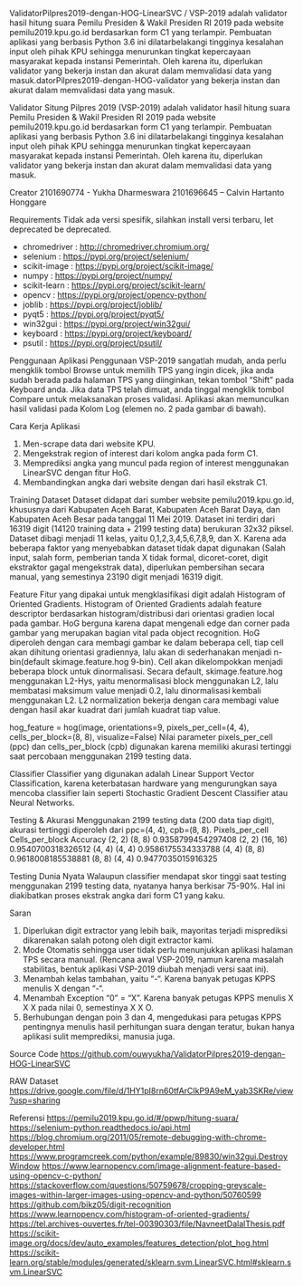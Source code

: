 ValidatorPilpres2019-dengan-HOG-LinearSVC / VSP-2019
adalah validator hasil hitung suara Pemilu Presiden &amp; Wakil Presiden RI 2019 pada website pemilu2019.kpu.go.id berdasarkan form C1 yang terlampir. Pembuatan aplikasi yang berbasis Python 3.6 ini dilatarbelakangi tingginya kesalahan input oleh pihak KPU sehingga menurunkan tingkat kepercayaan masyarakat kepada instansi Pemerintah. Oleh karena itu, diperlukan validator yang bekerja instan dan akurat dalam memvalidasi data yang masuk.datorPilpres2019-dengan-HOG-validator yang bekerja instan dan akurat dalam memvalidasi data yang masuk.

Validator Situng Pilpres 2019 (VSP-2019)
adalah validator hasil hitung suara Pemilu Presiden & Wakil Presiden RI 2019 pada website pemilu2019.kpu.go.id berdasarkan form C1 yang terlampir. Pembuatan aplikasi yang berbasis Python 3.6 ini dilatarbelakangi tingginya kesalahan input oleh pihak KPU sehingga menurunkan tingkat kepercayaan masyarakat kepada instansi Pemerintah. Oleh karena itu, diperlukan validator yang bekerja instan dan akurat dalam memvalidasi data yang masuk.

Creator
2101690774 - Yukha Dharmeswara
2101696645 – Calvin Hartanto Honggare

Requirements
Tidak ada versi spesifik, silahkan install versi terbaru, let deprecated be deprecated.
- chromedriver : http://chromedriver.chromium.org/
- selenium : https://pypi.org/project/selenium/
- scikit-image : https://pypi.org/project/scikit-image/
- numpy : https://pypi.org/project/numpy/
- scikit-learn : https://pypi.org/project/scikit-learn/
- opencv : https://pypi.org/project/opencv-python/
- joblib : https://pypi.org/project/joblib/
- pyqt5 : https://pypi.org/project/pyqt5/
- win32gui : https://pypi.org/project/win32gui/
- keyboard : https://pypi.org/project/keyboard/
- psutil : https://pypi.org/project/psutil/

Penggunaan Aplikasi
Penggunaan VSP-2019 sangatlah mudah, anda perlu mengklik tombol Browse untuk memilih TPS yang ingin dicek, jika anda sudah berada pada halaman TPS yang diinginkan, tekan tombol “Shift” pada Keyboard anda. Jika data TPS telah dimuat, anda tinggal mengklik tombol Compare untuk melaksanakan proses validasi. Aplikasi akan memunculkan hasil validasi pada Kolom Log (elemen no. 2 pada gambar di bawah).

Cara Kerja Aplikasi
1. Men-scrape data dari website KPU.
2. Mengekstrak region of interest dari kolom angka pada form C1. 
3. Memprediksi angka yang muncul pada region of interest menggunakan LinearSVC dengan fitur HoG.
4. Membandingkan angka dari website dengan dari hasil ekstrak C1.

Training
Dataset
Dataset didapat dari sumber website pemilu2019.kpu.go.id, khususnya dari Kabupaten Aceh Barat, Kabupaten Aceh Barat Daya, dan Kabupaten Aceh Besar pada tanggal 11 Mei 2019. Dataset ini terdiri dari 16319 digit (14120 training data + 2199 testing data) berukuran 32x32 piksel.  Dataset dibagi menjadi 11 kelas, yaitu 0,1,2,3,4,5,6,7,8,9, dan X. Karena ada beberapa faktor yang menyebabkan dataset tidak dapat digunakan (Salah input, salah form, pemberian tanda X tidak formal, dicoret-coret, digit ekstraktor gagal mengekstrak data), diperlukan pembersihan secara manual, yang semestinya 23190 digit menjadi 16319 digit.

Feature
Fitur yang dipakai untuk mengklasifikasi digit adalah Histogram of Oriented Gradients. Histogram of Oriented Gradients adalah feature descriptor berdasarkan histogram/distribusi dari orientasi gradien local pada gambar. HoG berguna karena dapat mengenali edge dan corner pada gambar yang merupakan bagian vital pada object recognition. HoG diperoleh dengan cara membagi gambar ke dalam beberapa cell, tiap cell akan dihitung orientasi gradiennya, lalu akan di sederhanakan menjadi n-bin(default skimage.feature.hog 9-bin).
Cell akan dikelompokkan menjadi beberapa block untuk dinormalisasi. Secara default, skimage.feature.hog menggunakan L2-Hys, yaitu menormalisasi block menggunakan L2, lalu membatasi maksimum value menjadi 0.2, lalu dinormalisasi kembali menggunakan L2. L2 normalization bekerja dengan cara membagi value dengan hasil akar kuadrat dari jumlah kuadrat tiap value.

hog_feature = hog(image, orientations=9, pixels_per_cell=(4, 4), cells_per_block=(8, 8), visualize=False)
Nilai parameter pixels_per_cell (ppc) dan cells_per_block (cpb) digunakan karena memiliki akurasi tertinggi saat percobaan menggunakan 2199 testing data.

Classifier
Classifier yang digunakan adalah Linear Support Vector Classification, karena keterbatasan hardware yang mengurungkan saya mencoba classifier lain seperti Stochastic Gradient Descent Classifier atau Neural Networks.

Testing & Akurasi
Menggunakan 2199 testing data (200 data tiap digit), akurasi tertinggi diperoleh dari ppc=(4, 4), cpb=(8, 8).
Pixels_per_cell	  Cells_per_block   	Accuracy
(2, 2)	          (8, 8)	            0.9358799454297408
(2, 2)	          (16, 16)	          0.9540700318326512
(4, 4)	          (4, 4)	            0.9586175534333788
(4, 4)	          (8, 8)	            0.9618008185538881
(8, 8)	          (4, 4)	            0.9477035015916325

Testing Dunia Nyata
Walaupun classifier mendapat skor tinggi saat testing menggunakan 2199 testing data, nyatanya hanya berkisar 75-90%. Hal ini diakibatkan proses ekstrak angka dari form C1 yang kaku.

Saran
1. Diperlukan digit extractor yang lebih baik, mayoritas terjadi misprediksi dikarenakan salah potong oleh digit extractor kami.
2. Mode Otomatis sehingga user tidak perlu menunjukkan aplikasi halaman TPS secara manual. (Rencana awal VSP-2019, namun karena masalah stabilitas, bentuk aplikasi VSP-2019 diubah menjadi versi saat ini).
3. Menambah kelas tambahan, yaitu “-“. Karena banyak petugas KPPS menulis X dengan “-“.
4. Menambah Exception “0” = “X”. Karena banyak petugas KPPS menulis X X X pada nilai 0, semestinya X X O.
5. Berhubungan dengan poin 3 dan 4, mengedukasi para petugas KPPS pentingnya menulis hasil perhitungan suara dengan teratur, bukan hanya aplikasi sulit memprediksi, manusia juga.

Source Code
https://github.com/ouwyukha/ValidatorPilpres2019-dengan-HOG-LinearSVC

RAW Dataset
https://drive.google.com/file/d/1HY1pI8rn60tfArCIkP9A9eM_yab3SKRe/view?usp=sharing

Referensi
https://pemilu2019.kpu.go.id/#/ppwp/hitung-suara/
https://selenium-python.readthedocs.io/api.html
https://blog.chromium.org/2011/05/remote-debugging-with-chrome-developer.html
https://www.programcreek.com/python/example/89830/win32gui.DestroyWindow
https://www.learnopencv.com/image-alignment-feature-based-using-opencv-c-python/
https://stackoverflow.com/questions/50759678/cropping-greyscale-images-within-larger-images-using-opencv-and-python/50760599
https://github.com/bikz05/digit-recognition
https://www.learnopencv.com/histogram-of-oriented-gradients/
https://tel.archives-ouvertes.fr/tel-00390303/file/NavneetDalalThesis.pdf
https://scikit-image.org/docs/dev/auto_examples/features_detection/plot_hog.html
https://scikit-learn.org/stable/modules/generated/sklearn.svm.LinearSVC.html#sklearn.svm.LinearSVC
